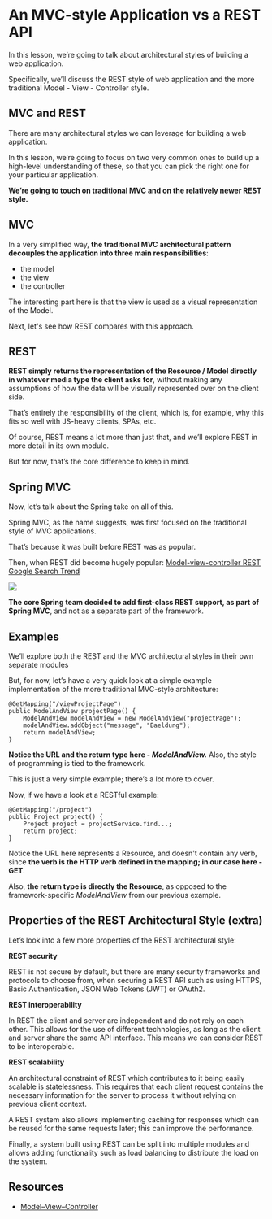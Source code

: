 # An MVC-style Application vs a REST API

In this lesson, we’re going to talk about architectural styles of building a web application.

Specifically, we’ll discuss the REST style of web application and the more traditional Model - View - Controller style.

## MVC and REST

There are many architectural styles we can leverage for building a web application.

In this lesson, we’re going to focus on two very common ones to build up a high-level understanding of these, so that you can pick the right one for your particular application.

**We’re going to touch on traditional MVC and on the relatively newer REST style.**

## MVC

In a very simplified way, **the traditional MVC architectural pattern decouples the application into three main responsibilities**:

-   the model
-   the view
-   the controller

The interesting part here is that the view is used as a visual representation of the Model.

Next, let's see how REST compares with this approach.

## REST

**REST simply returns the representation of the Resource / Model directly in whatever media type the client asks for**, without making any assumptions of how the data will be visually represented over on the client side.

That’s entirely the responsibility of the client, which is, for example, why this fits so well with JS-heavy clients, SPAs, etc.

Of course, REST means a lot more than just that, and we’ll explore REST in more detail in its own module.

But for now, that’s the core difference to keep in mind.

## Spring MVC

Now, let’s talk about the Spring take on all of this.

Spring MVC, as the name suggests, was first focused on the traditional style of MVC applications.

That’s because it was built before REST was as popular.

Then, when REST did become hugely popular: [Model-view-controller REST Google Search Trend](https://trends.google.com/trends/explore?date=all&geo=US&q=%2Fm%2F01q9vj,%2Fm%2F03nsxd)

![](https://cdn.fs.teachablecdn.com/ADNupMnWyR7kCWRvm76Laz/https://www.filepicker.io/api/file/ZmTStb44SfCvklfU9XnQ)

**The core Spring team decided to add first-class REST support, as part of Spring MVC**, and not as a separate part of the framework.

## Examples

We’ll explore both the REST and the MVC architectural styles in their own separate modules

But, for now, let’s have a very quick look at a simple example implementation of the more traditional MVC-style architecture:

```
@GetMapping("/viewProjectPage")
public ModelAndView projectPage() {
    ModelAndView modelAndView = new ModelAndView("projectPage");
    modelAndView.addObject("message", "Baeldung");
    return modelAndView;
}
```

**Notice the URL and the return type here - _ModelAndView._** Also, the style of programming is tied to the framework.

This is just a very simple example; there’s a lot more to cover.

Now, if we have a look at a RESTful example:

```
@GetMapping("/project") 
public Project project() { 
    Project project = projectService.find...; 
    return project; 
}
```

Notice the URL here represents a Resource, and doesn't contain any verb, since **the verb is the HTTP verb defined in the mapping; in our case here - GET**.

Also, **the return type is directly the Resource**, as opposed to the framework-specific _ModelAndView_ from our previous example.

## Properties of the REST Architectural Style (extra)

Let’s look into a few more properties of the REST architectural style:

**REST security**

REST is not secure by default, but there are many security frameworks and protocols to choose from, when securing a REST API such as using HTTPS, Basic Authentication, JSON Web Tokens (JWT) or OAuth2.

**REST interoperability**

In REST the client and server are independent and do not rely on each other. This allows for the use of different technologies, as long as the client and server share the same API interface. This means we can consider REST to be interoperable.

**REST scalability**

An architectural constraint of REST which contributes to it being easily scalable is statelessness. This requires that each client request contains the necessary information for the server to process it without relying on previous client context.

A REST system also allows implementing caching for responses which can be reused for the same requests later; this can improve the performance.

Finally, a system built using REST can be split into multiple modules and allows adding functionality such as load balancing to distribute the load on the system.

## Resources
- [Model–View–Controller](https://en.wikipedia.org/wiki/Model%E2%80%93view%E2%80%93controller)

